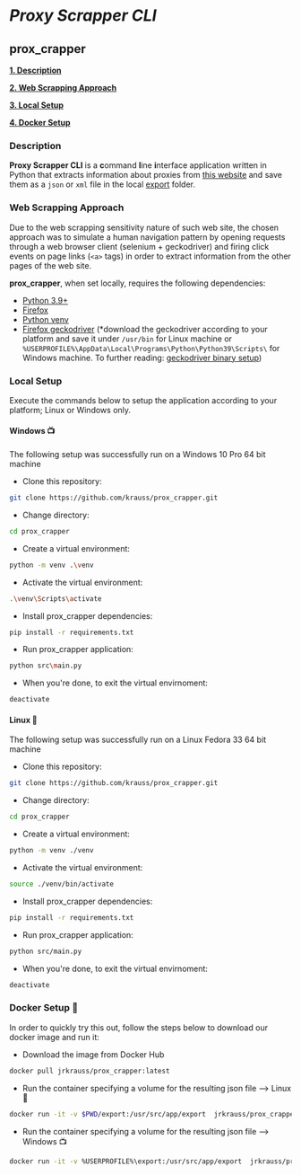 # _Proxy Scrapper CLI_

## prox_crapper

**[1. Description](#description)**

**[2. Web Scrapping Approach](#web-scrapping-approach)**

**[3. Local Setup](#local-setup)**

**[4. Docker Setup](#docker-setup-whale)** 

### Description

**Proxy Scrapper CLI** is a **c**ommand **l**ine **i**nterface application written in Python that extracts information about proxies from [this website](http://www.freeproxylists.net) and save them as a `json` or `xml` file in the local [export](export/) folder. 

### Web Scrapping Approach

Due to the web scrapping sensitivity nature of such web site, the chosen approach was to simulate a human navigation pattern by opening requests through a web browser client (selenium + geckodriver) and firing click events on page links (`<a>` tags) in order to extract information from the other pages of the web site.

**prox_crapper**, when set locally, requires the following dependencies:
- [Python 3.9+](https://www.python.org/downloads/)
- [Firefox](https://www.mozilla.org/en-US/firefox/all/#product-desktop-release)
- [Python venv](https://docs.python.org/3/library/venv.html)
- [Firefox geckodriver](https://github.com/mozilla/geckodriver/releases) (*download the geckodriver according to your platform and save it under `/usr/bin` for Linux machine or `%USERPROFILE%\AppData\Local\Programs\Python\Python39\Scripts\` for Windows machine. To further reading: [geckodriver binary setup](https://selenium-python.readthedocs.io/installation.html#drivers))


### Local Setup

Execute the commands below to setup the application according to your platform; Linux or Windows only.

#### Windows :tv:

The following setup was successfully run on a Windows 10 Pro 64 bit machine

* Clone this repository:
```sh
git clone https://github.com/krauss/prox_crapper.git
```
* Change directory:
```sh
cd prox_crapper
```
* Create a virtual environment:
```sh
python -m venv .\venv
```
* Activate the virtual environment:
```sh
.\venv\Scripts\activate
```
* Install prox_crapper dependencies:
```sh
pip install -r requirements.txt
```
* Run prox_crapper application:
```sh
python src\main.py
```
* When you're done, to exit the virtual envirnoment:
```sh
deactivate
```

#### Linux :penguin:

The following setup was successfully run on a Linux Fedora 33 64 bit machine

* Clone this repository:
```sh
git clone https://github.com/krauss/prox_crapper.git
```
* Change directory:
```sh
cd prox_crapper
```
* Create a virtual environment:
```sh
python -m venv ./venv
```
* Activate the virtual environment:
```sh
source ./venv/bin/activate
```
* Install prox_crapper dependencies:
```sh
pip install -r requirements.txt
```
* Run prox_crapper application:
```sh
python src/main.py
```
* When you're done, to exit the virtual envirnoment:
```sh
deactivate
```

### Docker Setup :whale:

In order to quickly try this out, follow the steps below to download our docker image and run it:

* Download the image from Docker Hub
```sh
docker pull jrkrauss/prox_crapper:latest
```
* Run the container specifying a volume for the resulting json file --> Linux :penguin:
```sh
docker run -it -v $PWD/export:/usr/src/app/export  jrkrauss/prox_crapper:latest
```
* Run the container specifying a volume for the resulting json file --> Windows :tv: 
```sh
docker run -it -v %USERPROFILE%\export:/usr/src/app/export  jrkrauss/prox_crapper:latest 

```